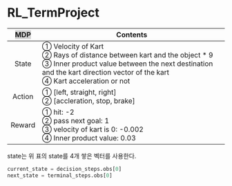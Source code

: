 # RL_TermProject

|   <span style = "background-color : lightgray">MDP</span>  |                                                                                          <center>Contents</center>                                                                                         |
|:------:|:------------------------------------------------------------------------------------------------------------------------------------------------------------------------------------------|
| State  | ① Velocity of Kart <br> ② Rays of distance between kart and the object * 9 <br> ③ Inner product value between the next destination and the kart direction vector of the kart <br> ④ Kart acceleration or not |
| Action | ① [left, straight, right] <br> ② [accleration, stop, brake]                                                                                                                                    |
| Reward | ① hit: -2 <br> ② pass next goal: 1 <br> ③ velocity of kart is 0: -0.002 <br> ④ Inner product value: 0.03                                                                                                 |

state는 위 표의 state를 4개 쌓은 벡터를 사용한다.
```python
current_state = decision_steps.obs[0]
next_state = terminal_steps.obs[0]
```
